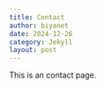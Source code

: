 ```yaml
---
title: Contact
author: biyanet
date: 2024-12-26
category: Jekyll
layout: post
---
```


This is an contact page.
